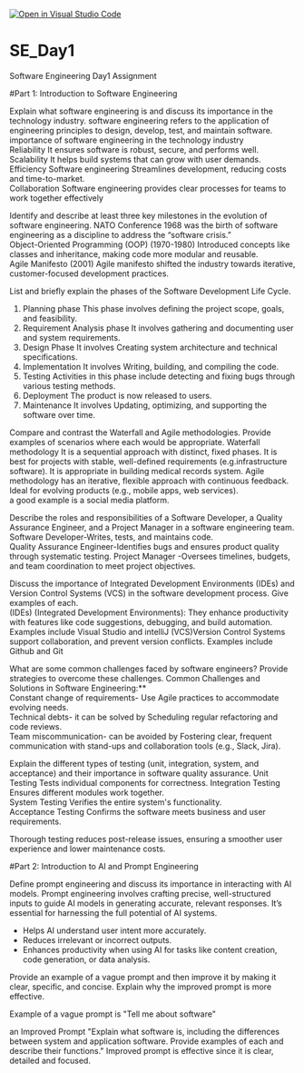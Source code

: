 [![Open in Visual Studio Code](https://classroom.github.com/assets/open-in-vscode-2e0aaae1b6195c2367325f4f02e2d04e9abb55f0b24a779b69b11b9e10269abc.svg)](https://classroom.github.com/online_ide?assignment_repo_id=18388508&assignment_repo_type=AssignmentRepo)
# SE_Day1
Software Engineering Day1 Assignment

#Part 1: Introduction to Software Engineering

Explain what software engineering is and discuss its importance in the technology industry.
software engineering refers to the application of engineering principles to design, develop, test, and maintain software.
importance of software engineering in the technology industry  
Reliability 
It ensures software is robust, secure, and performs well.  
Scalability 
It helps build systems that can grow with user demands.  
Efficiency 
Software engineering Streamlines development, reducing costs and time-to-market.  
Collaboration 
Software engineering provides clear processes for teams to work together effectively


Identify and describe at least three key milestones in the evolution of software engineering.
NATO Conference
1968 was the birth of software engineering as a discipline to address the “software crisis.”  
Object-Oriented Programming (OOP) (1970-1980)
Introduced concepts like classes and inheritance, making code more modular and reusable.  
Agile Manifesto (2001)
Agile manifesto shifted the industry towards iterative, customer-focused development practices.


List and briefly explain the phases of the Software Development Life Cycle. 
1. Planning phase
This phase involves defining the project scope, goals, and feasibility.  
2. Requirement Analysis phase
It involves gathering and documenting user and system requirements.  
3. Design Phase
It involves Creating system architecture and technical specifications.  
4. Implementation
It involves Writing, building, and compiling the code.  
5. Testing
Activities in this phase include detecting and fixing bugs through various testing methods.  
6. Deployment
The product is now released to users. 
7. Maintenance
It involves Updating, optimizing, and supporting the software over time.


Compare and contrast the Waterfall and Agile methodologies. Provide examples of scenarios where each would be appropriate. 
Waterfall methodology 
It is a sequential approach with distinct, fixed phases. It is best for projects with stable, well-defined requirements (e.g.infrastructure software). 
It is appropriate in building medical records system.
Agile methodology has an iterative, flexible approach with continuous feedback. Ideal for evolving products (e.g., mobile apps, web services).  
a good example is a social media platform.

Describe the roles and responsibilities of a Software Developer, a Quality Assurance Engineer, and a Project Manager in a software engineering team.
Software Developer-Writes, tests, and maintains code.  
Quality Assurance Engineer-Identifies bugs and ensures product quality through systematic testing.  Project Manager -Oversees timelines, budgets, and team coordination to meet project objectives.


Discuss the importance of Integrated Development Environments (IDEs) and Version Control Systems (VCS) in the software development process. Give examples of each.  
(IDEs) (Integrated Development Environments): 
They enhance productivity with features like code suggestions, debugging, and build automation.
Examples include Visual Studio and intelliJ 
(VCS)Version Control Systems support collaboration, and prevent version conflicts.
Examples include Github and Git

What are some common challenges faced by software engineers? Provide strategies to overcome these challenges.
Common Challenges and Solutions in Software Engineering:**  
Constant change of requirements- Use Agile practices to accommodate evolving needs.  
Technical debts- it can be solved by Scheduling regular refactoring and code reviews.  
Team miscommunication- can be avoided by Fostering clear, frequent communication with stand-ups and collaboration tools (e.g., Slack, Jira).


Explain the different types of testing (unit, integration, system, and acceptance) and their importance in software quality assurance.
Unit Testing
Tests individual components for correctness.
Integration Testing
Ensures different modules work together.  
System Testing 
Verifies the entire system's functionality.  
Acceptance Testing
Confirms the software meets business and user requirements.  

Thorough testing reduces post-release issues, ensuring a smoother user experience and lower maintenance costs.

#Part 2: Introduction to AI and Prompt Engineering


Define prompt engineering and discuss its importance in interacting with AI models. 
Prompt engineering involves crafting precise, well-structured inputs to guide AI models in generating accurate, relevant responses. It’s essential for harnessing the full potential of AI systems.
- Helps AI understand user intent more accurately.  
- Reduces irrelevant or incorrect outputs.  
- Enhances productivity when using AI for tasks like content creation, code generation, or data analysis.

Provide an example of a vague prompt and then improve it by making it clear, specific, and concise. Explain why the improved prompt is more effective.

Example of a vague prompt is "Tell me about software"

 an Improved Prompt 
"Explain what software is, including the differences between system and application software. Provide examples of each and describe their functions."
Improved prompt is effective since it is clear, detailed and focused.


